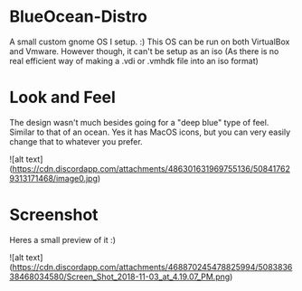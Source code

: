 # BlueOcean-Distro
A small custom gnome OS I setup. :)
This OS can be run on both VirtualBox and Vmware.
However though, it can't be setup as an iso (As there is no real efficient way of making a .vdi or .vmhdk file into an iso format)

# Look and Feel

The design wasn't much besides going for a "deep blue" type of feel. Similar to that of an ocean. Yes it has MacOS icons, but you can very easily change that to whatever you prefer.

![alt text] (https://cdn.discordapp.com/attachments/486301631969755136/508417629313171468/image0.jpg)

# Screenshot

Heres a small preview of it :)

![alt text] (https://cdn.discordapp.com/attachments/468870245478825994/508383638468034580/Screen_Shot_2018-11-03_at_4.19.07_PM.png)
